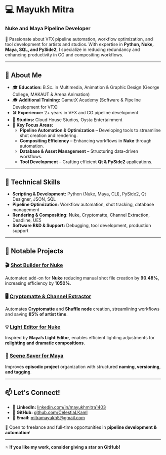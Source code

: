 # 💻 Mayukh Mitra
### Nuke and Maya Pipeline Developer  

🚀 Passionate about VFX pipeline automation, workflow optimization, and tool development for artists and studios. With expertise in **Python, Nuke, Maya, SQL, and PySide2**, I specialize in reducing redundancy and enhancing productivity in CG and compositing workflows.

---

## 🔹 About Me
- 🎓 **Education:** B.Sc. in Multimedia, Animation & Graphic Design (George College, MAKAUT & Arena Animation)
- 🎓 **Additional Training:** GamutX Academy (Software & Pipeline Development for VFX)
- 🛠 **Experience:** 2+ years in VFX and CG pipeline development
- 🏢 **Studios:** Cloud House Studios, Oysta Entertainment
- 📌 **Key Focus Areas:**
  - **Pipeline Automation & Optimization** – Developing tools to streamline shot creation and rendering.
  - **Compositing Efficiency** – Enhancing workflows in **Nuke** through automation.
  - **Database & Asset Management** – Structuring data-driven workflows.
  - **Tool Development** – Crafting efficient **Qt & PySide2** applications.

---

## 🔹 Technical Skills
- **Scripting & Development:** Python (Nuke, Maya, CLI), PySide2, Qt Designer, JSON, SQL
- **Pipeline Optimization:** Workflow automation, shot tracking, database management
- **Rendering & Compositing:** Nuke, Cryptomatte, Channel Extraction, Deadline, UE5
- **Software R&D & Support:** Debugging, tool development, production support

---

## 🔹 Notable Projects
### 🎬 [Shot Builder for Nuke](https://github.com/CelestiaLKamI/shot-builder-for-nuke)
Automated add-on for **Nuke** reducing manual shot file creation by **90.48%**, increasing efficiency by **1050%**.

### 🖥️ [Cryptomatte & Channel Extractor](https://github.com/CelestiaLKamI/crypto-and-channel-extractor)
Automates **Cryptomatte** and **Shuffle node** creation, streamlining workflows and saving **85% of artist time**.

### 💡 [Light Editor for Nuke](https://github.com/CelestiaLKamI/light-editor-for-nuke)
Inspired by **Maya’s Light Editor**, enables efficient lighting adjustments for **relighting and dramatic compositions**.

### 📂 [Scene Saver for Maya](https://github.com/CelestiaLKamI/scene-saver-for-maya)
Improves **episodic project** organization with structured **naming, versioning, and tagging**.

---

## 📫 Let's Connect!
- 🔗 **LinkedIn:** [linkedin.com/in/mayukhmitra1403](https://www.linkedin.com/in/mayukhmitra1403)
- 🐙 **GitHub:** [github.com/CelestiaLKamI](https://github.com/CelestiaLKamI)
- 📧 **Email:** [mitramayukh5@gmail.com](mailto:mitramayukh5@gmail.com)

🎯 Open to freelance and full-time opportunities in **pipeline development & automation**!

---

⭐ **If you like my work, consider giving a star on GitHub!**
